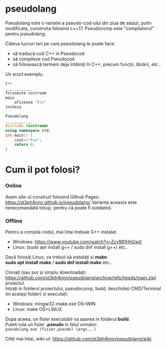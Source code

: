 # pseudolang

Pseudolang este o variatie a pseudo-cod-ului din ziua de astazi, putin modificata, construita folosind c++17. 
Pseudocomp este "compilatorul" pentru pseudolang.

Câteva lucruri tari pe care pseudolang le poate face: 
- să traducă cod C++ in Pseudocod
- să compileze cod Pseudocod
- să folosească termeni deja întâlniți în C++, precum funcții, librării, etc..

Un scurt exemplu: 

```c++
C++
____________
foloseste iostream  
main  
    afiseaza "5\n"  
incheie  

Pseudolang
____________
#include <iostream>  
using namespace std;  
int main() {  
    cout<<"5\n";  
    return 0;  
}  
```

# Cum il pot folosi?

### Online

Avem site-ul construit folosind Github Pages: https://st3ph4nnn.github.io/pseudolang/ 
Varianta aceasta este nerecomandată totuși, pentru că poate fi outdated.

### Offline

Pentru a compila codul, mai întai trebuie G++ instalat.
- Windows: https://www.youtube.com/watch?v=Zcy981HhGw0
- Linux: (sudo apt install g++ / sudo dnf install g++) etc..

Dacă folosiți Linux, va trebuii să instalați si **make**:  
**sudo apt install make** / **sudo dnf install make** etc..

Clonați (sau pur și simplu downloadați: https://github.com/st3ph4nnn/pseudolang/archive/refs/heads/main.zip) proiectul.  
Intrați in folderul proiectului, pseudocomp, build, deschideți CMD/Terminal (in același folder) si executați:  
- Windows: mingw32-make.exe OS=WIN
- Linux: make OS=LINUX

Dupa aceea, un fisier executabil va aparea in folderul **build**.  
Puteti rula un fisier **.pseudo** in felul urmator:  
```pseudolang.exe (fisier.pseudo) (args...)```

Citiți mai întai, wiki-ul: https://github.com/st3ph4nnn/pseudolang/wiki